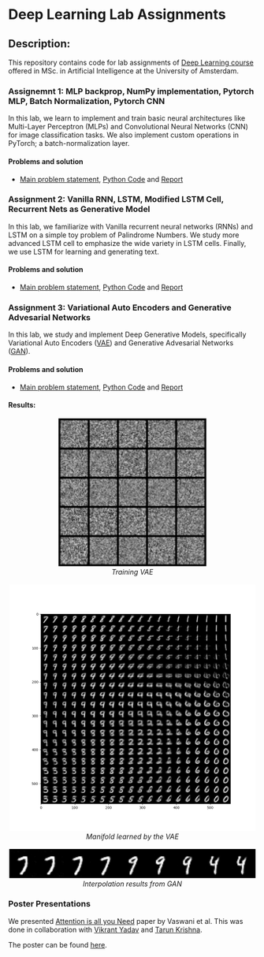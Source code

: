 # Deep Learning Lab Assignments

## Description:

This repository contains code for lab assignments of [Deep Learning course](https://uvadlc.github.io/lectures-sep2018.html#) offered in MSc. in Artificial Intelligence at the University of Amsterdam.

### Assignemnt 1: MLP backprop, NumPy implementation, Pytorch MLP, Batch Normalization, Pytorch CNN

In this lab, we learn to implement and train basic neural architectures like Multi-Layer Perceptron (MLPs) and Convolutional Neural Networks (CNN) for image classification tasks.
We also implement custom operations in PyTorch; a batch-normalization layer.

#### Problems and solution
* [Main problem statement](https://github.com/druv022/Deep_Learning_Lab/blob/master/assignment_1/assignment_1.pdf), [Python Code](https://github.com/druv022/Deep_Learning_Lab/tree/master/assignment_1/code) and [Report](https://github.com/druv022/Deep_Learning_Lab/blob/master/assignment_1/pujary_assignment1.pdf)

### Assignment 2: Vanilla RNN, LSTM, Modified LSTM Cell, Recurrent Nets as Generative Model

In this lab, we familiarize with Vanilla recurrent neural networks (RNNs) and LSTM on a simple toy problem of Palindrome Numbers. We study more advanced LSTM cell to emphasize the wide variety in LSTM cells. Finally, we use LSTM for learning and generating text.

#### Problems and solution
* [Main problem statement](https://github.com/druv022/Deep_Learning_Lab/blob/master/assignment_2/assignment_2.pdf), [Python Code](https://github.com/druv022/Deep_Learning_Lab/tree/master/assignment_2/code) and [Report](https://github.com/druv022/Deep_Learning_Lab/blob/master/assignment_2/pujary_assignment2.pdf)

### Assignment 3: Variational Auto Encoders and Generative Advesarial Networks

In this lab, we study and implement Deep Generative Models, specifically Variational Auto Encoders ([VAE](https://arxiv.org/abs/1312.6114)) and Generative Advesarial Networks ([GAN](https://papers.nips.cc/paper/5423-generative-adversarial-nets)).

#### Problems and solution
* [Main problem statement](https://github.com/druv022/Deep_Learning_Lab/blob/master/assignment_3/assignment_3.pdf), [Python Code](https://github.com/druv022/Deep_Learning_Lab/tree/master/assignment_3/code) and [Report](https://github.com/druv022/Deep_Learning_Lab/blob/master/assignment_3/pujary_assignment3.pdf)

#### Results: 

<p align="center">
  <img src="assignment_3/code/images_5x5/VAE.gif" width="300" /><br />
  <i>Training VAE</i>
  <br />
  <br />
  <img src="assignment_3/code/images_VAE_2/manifold.png" width="500" /><br />
  <i>Manifold learned by the VAE</i>
  <br />
  <br />
  <img src="assignment_3/code/interpolation/image.png" width="500" /><br />
  <i>Interpolation results from GAN </i>
</p>

### Poster Presentations

We presented [Attention is all you Need](https://arxiv.org/abs/1706.03762) paper by Vaswani et al. This was done in collaboration with [Vikrant Yadav](https://www.linkedin.com/in/vikrant-yadav-98134496/) and [Tarun Krishna](https://github.com/KrishnaTarun).

The poster can be found [here](https://github.com/druv022/Deep_Learning_Lab/blob/master/Poster/poster.pdf).
